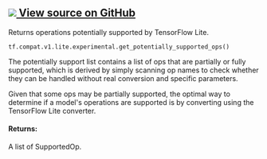 [ ![](https://tensorflow.google.cn/images/GitHub-Mark-32px.png) View source on
GitHub
](https://github.com/tensorflow/tensorflow/blob/r2.0/tensorflow/lite/experimental/tensorboard/ops_util.py#L34-L50)  
---  
  
Returns operations potentially supported by TensorFlow Lite.

    
    
    tf.compat.v1.lite.experimental.get_potentially_supported_ops()
    

The potentially support list contains a list of ops that are partially or
fully supported, which is derived by simply scanning op names to check whether
they can be handled without real conversion and specific parameters.

Given that some ops may be partially supported, the optimal way to determine
if a model's operations are supported is by converting using the TensorFlow
Lite converter.

#### Returns:

A list of SupportedOp.

